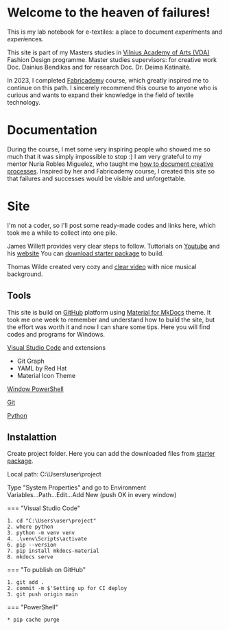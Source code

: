# Welcome to the heaven of failures!
This is my lab notebook for e-textiles: a place to document *experi*ments and *experi*ences.

This site is part of my Masters studies in [Vilnius Academy of Arts (VDA)](https://www.vda.lt/en/) Fashion Design programme. Master studies supervisors: for creative work Doc. Dainius Bendikas and for research Doc. Dr. Deima Katinaitė.

In 2023, I completed [Fabricademy](https://textile-academy.org/) course, which greatly inspired me to continue on this path. I sincerely recommend this course to anyone who is curious and wants to expand their knowledge in the field of textile technology. 

# Documentation
During the course, I met some very inspiring people who showed me so much that it was simply impossible to stop :) I am very grateful to my mentor Nuria Robles Miguelez, who taught me [how to document creative processes](https://class.textile-academy.org/2023/ieva-dautartaite/). Inspired by her and Fabricademy course, I created this site so that failures and successes would be visible and unforgettable.

# Site
I'm not a coder, so I'll post some ready-made codes and links here, which took me a while to collect into one pile.

James Willett provides very clear steps to follow.
Tuttorials on [Youtube](https://www.youtube.com/watch?v=pPEUhfTZswc) and his [website](https://jameswillett.dev/)
You can [download starter package](https://tinyurl.com/3n4tjmnn) to build.

Thomas Wilde created very cozy and [clear video](https://www.youtube.com/watch?v=DeZjkCtttss) with nice musical background.

## Tools
This site is build on [GitHub](https://github.com/) platform using [Material for MkDocs](https://squidfunk.github.io/mkdocs-material/) theme. It took me one week to remember and understand how to build the site, but the effort was worth it and now I can share some tips.
Here you will find codes and programs for Windows.

[Visual Studio Code](https://code.visualstudio.com/) and extensions

- Git Graph
- YAML by Red Hat
- Material Icon Theme

[Window PowerShell](https://apps.microsoft.com/detail/9mz1snwt0n5d?hl=en-US&gl=US)


[Git](https://git-scm.com/)


[Python](https://www.python.org/)


## Instalattion

Create project folder. Here you can add the downloaded files from [starter package](https://tinyurl.com/3n4tjmnn).

Local path: C:\Users\user\project

Type "System Properties" and go to Environment Variables...Path...Edit...Add New (push OK in every window)

=== "Visual Studio Code"

    1. cd "C:\Users\user\project"
    2. where python
    3. python -m venv venv
    4. .\venv\Scripts\activate
    6. pip --version
    7. pip install mkdocs-material
    8. mkdocs serve

=== "To publish on GitHub"

    1. git add .
    2. commit -m $'Setting up for CI deploy
    3. git push origin main

=== "PowerShell"

    * pip cache purge
















